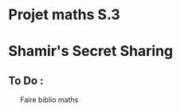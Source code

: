 <H1>Projet maths S.3</H1>
<H1>Shamir's Secret Sharing</H1>

<H2>To Do :</H2>
<ul>
    Faire biblio maths
</ul>
